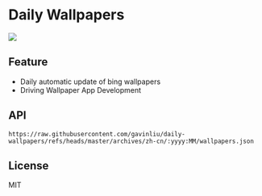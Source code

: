 # Daily Wallpapers
  
![](https://www.bing.com/th?id=OHR.PlazaMayor_ZH-CN4576498488_UHD.jpg)

## Feature

- Daily automatic update of bing wallpapers
- Driving Wallpaper App Development

## API

```
https://raw.githubusercontent.com/gavinliu/daily-wallpapers/refs/heads/master/archives/zh-cn/:yyyy:MM/wallpapers.json
```

## License

MIT
  